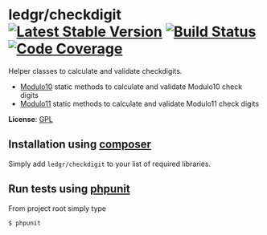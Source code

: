 # ledgr/checkdigit [![Latest Stable Version](https://poser.pugx.org/ledgr/checkdigit/v/stable.png)](https://packagist.org/packages/ledgr/checkdigit) [![Build Status](https://travis-ci.org/ledgr/checkdigit.svg?branch=1.0.0)](https://travis-ci.org/ledgr/checkdigit) [![Code Coverage](https://scrutinizer-ci.com/g/ledgr/checkdigit/badges/coverage.png?s=9aa5c5961e7210beb156fe3d1758a9bb3598dbdb)](https://scrutinizer-ci.com/g/ledgr/checkdigit/)


Helper classes to calculate and validate checkdigits.

 * [Modulo10](/src/Modulo10.php) static methods to calculate and validate Modulo10 check digits
 * [Modulo11](/src/Modulo11.php) static methods to calculate and validate Modulo11 check digits

**License**: [GPL](/LICENSE)


Installation using [composer](http://getcomposer.org/)
------------------------------------------------------
Simply add `ledgr/checkdigit` to your list of required libraries.


Run tests using [phpunit](http://phpunit.de/)
---------------------------------------------
From project root simply type

    $ phpunit
